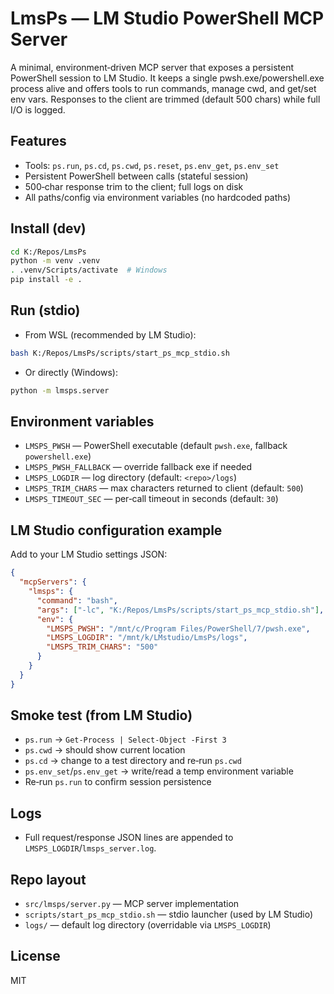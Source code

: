 # LmsPs — LM Studio PowerShell MCP Server

A minimal, environment‑driven MCP server that exposes a persistent PowerShell session to LM Studio. It keeps a single pwsh.exe/powershell.exe process alive and offers tools to run commands, manage cwd, and get/set env vars. Responses to the client are trimmed (default 500 chars) while full I/O is logged.

## Features
- Tools: `ps.run`, `ps.cd`, `ps.cwd`, `ps.reset`, `ps.env_get`, `ps.env_set`
- Persistent PowerShell between calls (stateful session)
- 500‑char response trim to the client; full logs on disk
- All paths/config via environment variables (no hardcoded paths)

## Install (dev)
```bash
cd K:/Repos/LmsPs
python -m venv .venv
. .venv/Scripts/activate  # Windows
pip install -e .
```

## Run (stdio)
- From WSL (recommended by LM Studio):
```bash
bash K:/Repos/LmsPs/scripts/start_ps_mcp_stdio.sh
```
- Or directly (Windows):
```bash
python -m lmsps.server
```

## Environment variables
- `LMSPS_PWSH` — PowerShell executable (default `pwsh.exe`, fallback `powershell.exe`)
- `LMSPS_PWSH_FALLBACK` — override fallback exe if needed
- `LMSPS_LOGDIR` — log directory (default: `<repo>/logs`)
- `LMSPS_TRIM_CHARS` — max characters returned to client (default: `500`)
- `LMSPS_TIMEOUT_SEC` — per‑call timeout in seconds (default: `30`)

## LM Studio configuration example
Add to your LM Studio settings JSON:
```json
{
  "mcpServers": {
    "lmsps": {
      "command": "bash",
      "args": ["-lc", "K:/Repos/LmsPs/scripts/start_ps_mcp_stdio.sh"],
      "env": {
        "LMSPS_PWSH": "/mnt/c/Program Files/PowerShell/7/pwsh.exe",
        "LMSPS_LOGDIR": "/mnt/k/LMstudio/LmsPs/logs",
        "LMSPS_TRIM_CHARS": "500"
      }
    }
  }
}
```

## Smoke test (from LM Studio)
- `ps.run` → `Get-Process | Select-Object -First 3`
- `ps.cwd` → should show current location
- `ps.cd` → change to a test directory and re‑run `ps.cwd`
- `ps.env_set`/`ps.env_get` → write/read a temp environment variable
- Re‑run `ps.run` to confirm session persistence

## Logs
- Full request/response JSON lines are appended to `LMSPS_LOGDIR`/`lmsps_server.log`.

## Repo layout
- `src/lmsps/server.py` — MCP server implementation
- `scripts/start_ps_mcp_stdio.sh` — stdio launcher (used by LM Studio)
- `logs/` — default log directory (overridable via `LMSPS_LOGDIR`)

## License
MIT
